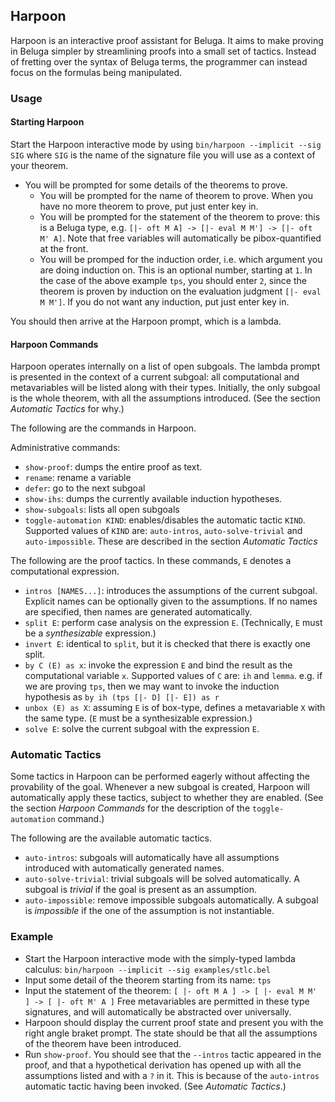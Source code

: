 Harpoon
-------

Harpoon is an interactive proof assistant for Beluga. It aims to make proving in
Beluga simpler by streamlining proofs into a small set of tactics. Instead of
fretting over the syntax of Beluga terms, the programmer can instead focus on
the formulas being manipulated.

### Usage

#### Starting Harpoon

Start the Harpoon interactive mode by using `bin/harpoon --implicit --sig SIG` where `SIG`
is the name of the signature file you will use as a context of your theorem.

* You will be prompted for some details of the theorems to prove.
  * You will be prompted for the name of theorem to prove.
    When you have no more theorem to prove, put just enter key in.
  * You will be prompted for the statement of the theorem to prove: this is a
    Beluga type, e.g. `[|- oft M A] -> [|- eval M M'] -> [|- oft M' A]`.
    Note that free variables will automatically be pibox-quantified at the front.
  * You will be promped for the induction order, i.e. which argument you are doing
    induction on. This is an optional number, starting at `1`.
    In the case of the above example `tps`, you should enter `2`, since the
    theorem is proven by induction on the evaluation judgment `[|- eval M M']`.
    If you do not want any induction, put just enter key in.

You should then arrive at the Harpoon prompt, which is a lambda.

#### Harpoon Commands

Harpoon operates internally on a list of open subgoals.
The lambda prompt is presented in the context of a current subgoal:
all computational and metavariables will be listed along with their types.
Initially, the only subgoal is the whole theorem, with all the assumptions
introduced. (See the section _Automatic Tactics_ for why.)

The following are the commands in Harpoon.

Administrative commands:
* `show-proof`: dumps the entire proof as text.
* `rename`: rename a variable
* `defer`: go to the next subgoal
* `show-ihs`: dumps the currently available induction hypotheses.
* `show-subgoals`: lists all open subgoals
* `toggle-automation KIND`: enables/disables the automatic tactic `KIND`.
  Supported values of `KIND` are: `auto-intros`, `auto-solve-trivial` and `auto-impossible`.
  These are described in the section _Automatic Tactics_

The following are the proof tactics. In these commands, `E` denotes a
computational expression.

* `intros [NAMES...]`: introduces the assumptions of the current subgoal.
  Explicit names can be optionally given to the assumptions. If no names are
  specified, then names are generated automatically.
* `split E`: perform case analysis on the expression `E`.
  (Technically, `E` must be a _synthesizable_ expression.)
* `invert E`: identical to `split`, but it is checked that there is exactly one
  split.
* `by C (E) as x`: invoke the expression `E` and bind the result as the
  computational variable `x`.
  Supported values of `C` are: `ih` and `lemma`.
  e.g. if we are proving `tps`, then we may want to invoke the induction
  hypothesis as `by ih (tps [|- D] [|- E]) as r`
* `unbox (E) as X`: assuming `E` is of box-type, defines a metavariable `X` with
  the same type.
  (`E` must be a synthesizable expression.)
* `solve E`: solve the current subgoal with the expression `E`.

### Automatic Tactics

Some tactics in Harpoon can be performed eagerly without affecting the
provability of the goal. Whenever a new subgoal is created, Harpoon will
automatically apply these tactics, subject to whether they are enabled.
(See the section _Harpoon Commands_ for the description of the
`toggle-automation` command.)

The following are the available automatic tactics.
* `auto-intros`: subgoals will automatically have all assumptions introduced
  with automatically generated names.
* `auto-solve-trivial`: trivial subgoals will be solved automatically.
  A subgoal is _trivial_ if the goal is present as an assumption.
* `auto-impossible`: remove impossible subgoals automatically.
  A subgoal is _impossible_ if the one of the assumption is not instantiable.

### Example

* Start the Harpoon interactive mode with the simply-typed lambda calculus:
  `bin/harpoon --implicit --sig examples/stlc.bel`
* Input some detail of the theorem starting from its name: `tps`
* Input the statement of the theorem:
  `[ |- oft M A ] -> [ |- eval M M' ] -> [ |- oft M' A ]`
  Free metavariables are permitted in these type signatures, and will
  automatically be abstracted over universally.
* Harpoon should display the current proof state and present you with the right
  angle braket prompt.
  The state should be that all the assumptions of the theorem have been
  introduced.
* Run `show-proof`. You should see that the `--intros` tactic appeared in the
  proof, and that a hypothetical derivation has opened up with all the
  assumptions listed and with a `?` in it.
  This is because of the `auto-intros` automatic tactic having been
  invoked. (See _Automatic Tactics_.)
